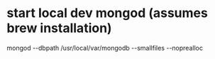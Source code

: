 

# start local dev mongod (assumes brew installation)
mongod --dbpath /usr/local/var/mongodb --smallfiles --noprealloc
